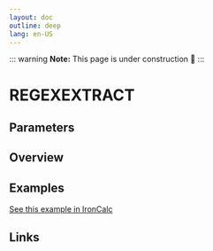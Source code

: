 ```yaml
---
layout: doc
outline: deep
lang: en-US
---
```


::: warning
**Note:** This page is under construction 🚧
:::

# REGEXEXTRACT

## Parameters

## Overview

## Examples

[See this example in IronCalc](https://app.ironcalc.com/?filename=regexextract)

## Links
